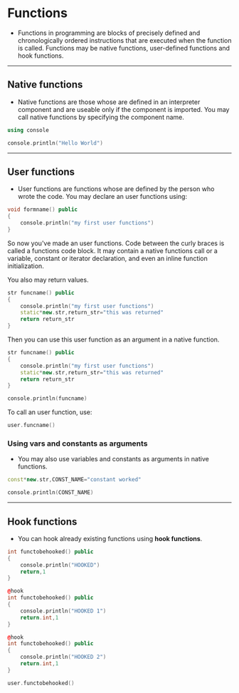# Functions
- Functions in programming are blocks of precisely defined and chronologically ordered instructions that are executed when the function is called. Functions may be native functions, user-defined functions and hook functions.

---------------------------------------------------------------------------------------------------------

## Native functions

- Native functions are those whose are defined in an interpreter component and are useable only if the component is imported. You may call native functions by specifying the component name.

```cpp
using console

console.println("Hello World")
```


---------------------------------------------------------------------------------------------------------

## User functions

- User functions are functions whose are defined by the person who wrote the code. You may declare an user functions using:

```cpp
void formname() public
{
	console.println("my first user functions")
}
```

So now you've made an user functions. Code between the curly braces is called a functions code block. It may contain a native functions call or a variable, constant or iterator declaration, and even an inline function initialization.

You also may return values.

```cpp
str funcname() public
{
	console.println("my first user functions")
	static*new.str,return_str="this was returned"
	return return_str
}
```

Then you can use this user function as an argument in a native function.

```cpp
str funcname() public
{
	console.println("my first user functions")
	static*new.str,return_str="this was returned"
	return return_str
}

console.println(funcname)
```

To call an user function, use:

```cpp
user.funcname()
```


### Using vars and constants as arguments

- You may also use variables and constants as arguments in native functions.

```cpp
const*new.str,CONST_NAME="constant worked"

console.println(CONST_NAME)
```

---------------------------------------------------------------------------------------------------------

## Hook functions
- You can hook already existing functions using **hook functions**.

```cpp
int functobehooked() public
{
	console.println("HOOKED")
	return,1
}

@hook
int functobehooked() public
{
	console.println("HOOKED 1")
	return.int,1
}

@hook
int functobehooked() public
{
	console.println("HOOKED 2")
	return.int,1
}

user.functobehooked()
```